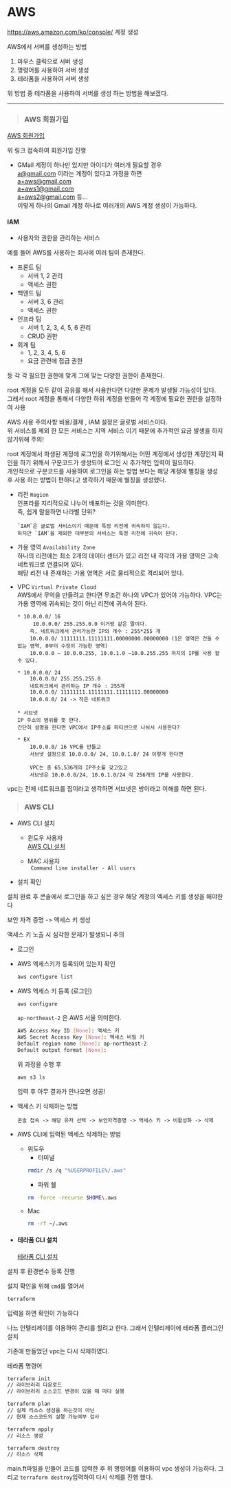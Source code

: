 # AWS

https://aws.amazon.com/ko/console/
계정 생성

AWS에서 서버를 생성하는 방법

1.  마우스 클릭으로 서버 생성
2.  명령어를 사용하여 서버 생성
3.  테라폼을 사용하여 서버 생성

위 방법 중 테라폼을 사용하여 서버를 생성 하는 방법을 해보겠다.

---

> ### AWS 회원가입

[AWS 회원가입](https://aws.amazon.com/ko/console/)

위 링크 접속하여 회원가입 진행

- GMail 계정이 하나만 있지만 아이디가 여러개 필요할 경우  
   a@gmail.com 이라는 계정이 있다고 가정을 하면  
   a+aws@gmail.com  
   a+aws1@gmail.com  
   a+aws2@gmail.com 등...  
   이렇게 하나의 Gmail 계정 하나로 여러개의 AWS 계정 생성이 가능하다.

#### IAM

- 사용자와 권한을 관리하는 서비스

예를 들어
AWS를 사용하는 회사에 여러 팀이 존재한다.

- 프론트 팀
  - 서버 1, 2 관리
  - 액세스 권한
- 백엔드 팀
  - 서버 3, 6 관리
  - 액세스 권한
- 인프라 팀
  - 서버 1, 2, 3, 4, 5, 6 관리
  - CRUD 권한
- 회계 팀
  - 1, 2, 3, 4, 5, 6
  - 요금 관련에 접급 권한

등 각 각 필요한 권한에 맞게 그에 맞는 다양한 권한이 존재한다.

root 계정을 모두 같이 공유를 해서 사용한다면 다양한 문제가 발생될 가능성이 있다.  
그래서 root 계정을 통해서 다양한 하위 계정을 만들어 각 계정에 필요한 권한을 설정하여 사용

AWS 사용 주의사항
비용/결제 , IAM 설정은 글로벌 서비스이다.  
위 서비스를 제외 한 모든 서비스는 지역 서비스 이기 때문에 추가적인 요금 발생을 하지 않기위해 주의!

root 계정에서 파생된 계정에 로그인을 하기위해서는 어떤 계정에서 생성한 계정인지 확인을 하기 위해서 구분코드가 생성되어 로그인 시 추가적인 입력이 필요하다.  
개인적으로 구분코드를 사용하여 로그인을 하는 방법 보다는 해당 계정에 별칭을 생성 후 사용 하는 방법이 편하다고 생각하기 때문에 별칭을 생성했다.

- 리전 `Region`  
  인프라를 지리적으로 나누어 배포하는 것을 의미한다.  
  즉, 쉽게 말을하면 나라별 단위?

      `IAM`은 글로벌 서비스이기 때문에 특정 리전에 귀속하지 않는다.
      하지만 `IAM`을 제외한 대부분의 서비스는 특정 리전에 귀속이 된다.

- 가용 영역 `Availability Zone`  
  하나의 리전에는 최소 2개의 데이터 센터가 있고 리전 내 각각의 가용 영역은 고속 네트워크로 연결되어 있다.  
  해당 리전 내 존재하는 가용 영역은 서로 물리적으로 격리되어 있다.

- VPC `Virtual Private Cloud`  
  AWS에서 무억을 만들려고 한다면 무조건 하나의 VPC가 있어야 가능하다.
  VPC는 가용 영역에 귀속되는 것이 아닌 리전에 귀속이 된다.

      * 10.0.0.0/ 16
           10.0.0.0/ 255.255.0.0 이거랑 같은 말이다.
          즉, 네트워크에서 관리가능한 IP의 개수 : 255*255 개
          10.0.0.0/ 11111111.11111111.00000000.00000000 (1은 영역은 건들 수 없는 영역, 0부터 수정이 가능한 영역)
          10.0.0.0 ~ 10.0.0.255, 10.0.1.0 ~10.0.255.255 까지의 IP를 사용 할 수 있다.

      * 10.0.0.0/ 24
          10.0.0.0/ 255.255.255.0
          네트워크에서 관리하는 IP 개수 : 255개
          10.0.0.0/ 11111111.11111111.11111111.00000000
          10.0.0.0/ 24 -> 작은 네트워크

      * 서브넷
      IP 주소의 범위를 뜻 한다.
      간단히 설명을 한다면 VPC에서 IP주소를 파티션으로 나눠서 사용한다?

      * EX
          10.0.0.0/ 16 VPC를 만들고
          서브넷 설정으로 10.0.0.0/ 24, 10.0.1.0/ 24 이렇게 한다면

          VPC는 총 65,536개의 IP주소를 갖고있고
          서브넷은 10.0.0.0/24, 10.0.1.0/24 각 256개의 IP를 사용한다.

vpc는 전체 네트워크를 집이라고 생각하면 서브넷은 방이라고 이해를 하면 된다.

> ### AWS CLI

- AWS CLI 설치

  - 윈도우 사용자  
    [AWS CLI 설치](ttps://docs.aws.amazon.com/ko_kr/cli/latest/userguide/getting-started-install.html)

  - MAC 사용자  
    ` Command line installer - All users`

- 설치 확인

설치 완료 후 콘솔에서 로그인을 하고 싶은 경우 해당 계정의 엑세스 키를 생성을 해야한다

보안 자격 증명 -> 액세스 키 생성

액세스 키 노출 시 심각한 문제가 발생되니 주의

- 로그인

- AWS 엑세스키가 등록되어 있는지 확인

  ```bash
  aws configure list
  ```

- AWS 액세스 키 등록 (로그인)

  ```bash
  aws configure
  ```

  `ap-northeast-2` 은 AWS 서울 의미한다.

  ```bash
  AWS Access Key ID [None]: 액세스 키
  AWS Secret Access Key [None]: 액세스 비밀 키
  Default region name [None]: ap-northeast-2
  Default output format [None]:
  ```

  위 과정을 수행 후

  ```bash
  aws s3 ls
  ```

  입력 후 아무 결과가 안나오면 성공!

- 액세스 키 삭제하는 방법

  `콘솔 접속 -> 해당 유저 선택 -> 보안자격증명 -> 액세스 키 -> 비활성화 -> 삭제`

- AWS CLI에 입력된 액세스 삭제하는 방법

  - 위도우
    - 터미널
    ```bash
    rmdir /s /q "%USERPROFILE%/.aws"
    ```
    - 파워 쉘
    ```bash
    rm -force -recurse $HOME\.aws
    ```
  - Mac
    ```bash
    rm -rf ~/.aws
    ```

- #### 테라폼 CLI 설치
  [테라폼 CLI 설치](https://developer.hashicorp.com/terraform/install?product_intent=terraform)

설치 후 환경변수 등록 진행

설치 확인을 위해 `cmd`를 열어서

```bash
terraform
```

입력을 하면 확인이 가능하다

나느 인텔리제이를 이용하여 관리를 할려고 한다. 그래서 인텔리제이에 테라폼 플러그인 설치

기존에 만들었던 vpc는 다시 삭제하였다.

테라폼 명령어

```bash
terraform init
// 라이브러리 다운로드
// 라이브러리 소스코드 변경이 있을 때 마다 실행

terraform plan
// 실제 리소스 생성을 하는것이 아닌
// 현재 소스코드의 실행 가능여부 검사

terraform apply
// 리소스 생성

terraform destroy
// 리소스 삭제
```

main.ft파일을 만들어 코드를 입력한 후
위 명령어를 이용하여 vpc 생성이 가능하다.
그리고 `terraform destroy`입력하여 다시 삭제를 진행 했다.
